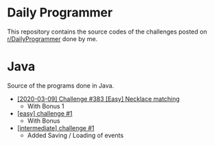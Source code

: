 # Daily Programmer

This repository contains the source codes of the challenges posted on [r/DailyProgrammer](https://www.reddit.com/r/dailyprogrammer/) done by me.

# Java

Source of the programs done in Java.

* [[2020-03-09] Challenge #383 [Easy] Necklace matching](https://github.com/ViiRaLe/DailyProgrammer/blob/master/Java/NecklaceMatching/)
  - With Bonus 1
* [[easy] challenge #1](https://github.com/ViiRaLe/DailyProgrammer/blob/master/Java/Challenge1/)
  - With Bonus
* [[intermediate] challenge #1](https://github.com/ViiRaLe/DailyProgrammer/blob/master/Java/IntermediateChallenge1/)
  - Added Saving / Loading of events
